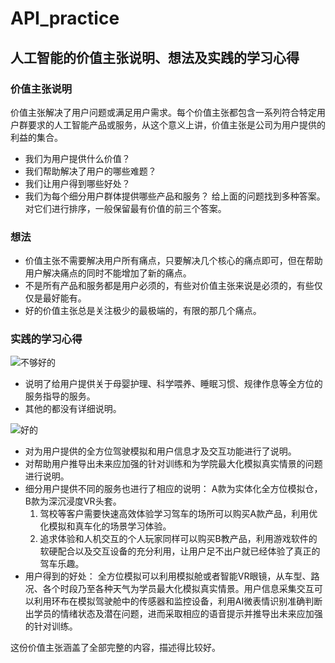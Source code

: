# API_practice

## 人工智能的价值主张说明、想法及实践的学习心得

### 价值主张说明
价值主张解决了用户问题或满足用户需求。每个价值主张都包含一系列符合特定用户群要求的人工智能产品或服务，从这个意义上讲，价值主张是公司为用户提供的利益的集合。
- 我们为用户提供什么价值？
- 我们帮助解决了用户的哪些难题？
- 我们让用户得到哪些好处？
- 我们为每个细分用户群体提供哪些产品和服务？
给上面的问题找到多种答案。对它们进行排序，一般保留最有价值的前三个答案。

### 想法
- 价值主张不需要解决用户所有痛点，只要解决几个核心的痛点即可，但在帮助用户解决痛点的同时不能增加了新的痛点。
- 不是所有产品和服务都是用户必须的，有些对价值主张来说是必须的，有些仅仅是最好能有。
- 好的价值主张总是关注极少的最极端的，有限的那几个痛点。

### 实践的学习心得
![不够好的](https://images.gitee.com/uploads/images/2020/0109/205938_c5198035_1922090.jpeg "5b396f127c484694c46741f5bf4f209.jpg")
- 说明了给用户提供关于母婴护理、科学喂养、睡眠习惯、规律作息等全方位的服务指导的服务。
- 其他的都没有详细说明。

![好的](https://images.gitee.com/uploads/images/2020/0109/210101_e74f9c6f_1922090.jpeg "ebe298e9f8ffd6bb9e9b3ee7cafd9c2.jpg")
- 对为用户提供的全方位驾驶模拟和用户信息才及交互功能进行了说明。
- 对帮助用户推导出未来应加强的针对训练和为学院最大化模拟真实情景的问题进行说明。
- 细分用户提供不同的服务也进行了相应的说明：
  A款为实体化全方位模拟仓，B款为深沉浸度VR头套。
  1. 驾校等客户需要快速高效体验学习驾车的场所可以购买A款产品，利用优化模拟和真车化的场景学习体验。
  2. 追求体验和人机交互的个人玩家同样可以购买B教产品，利用游戏软件的软硬配合以及交互设备的充分利用，让用户足不出户就已经体验了真正的驾车乐趣。
- 用户得到的好处：
全方位模拟可以利用模拟舱或者智能VR眼镜，从车型、路况、各个时段乃至各种天气为学员最大化模拟真实情景。用户信息采集交互可以利用环布在模拟驾驶舱中的传感器和监控设备，利用AI微表情识别准确判断出学员的情绪状态及潜在问题，进而采取相应的语音提示并推导出未来应加强的针对训练。

这份价值主张涵盖了全部完整的内容，描述得比较好。

